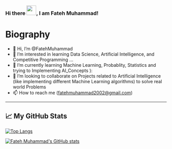 ### Hi there <img src="https://raw.githubusercontent.com/MartinHeinz/MartinHeinz/master/wave.gif" width="30px">, I am Fateh Muhammad!

# Biography
- 👋 Hi, I’m @FatehMuhammad
- 👀 I’m interested in learning Data Science, Artificial Intelligence, and Competitive Programming ...
- 🌱 I’m currently learning Machine Learning, Probablity, Statistics and trying to Implementing AI_Concepts ):
- 💞️ I’m looking to collaborate on Projects related to Artificial Intelligence (like implementing different Machine Learning algorithms) to solve real world Problems
- 📫 How to reach me (fatehmuhammad2002@gmail.com)

<!---
FatehMuhammad/FatehMuhammad is a ✨ special ✨ repository because its `README.md` (this file) appears on your GitHub profile.
You can click the Preview link to take a look at your changes.
--->
 
---

## &#x1f4c8; My GitHub Stats

[![Top Langs](https://github-readme-stats.vercel.app/api/top-langs/?username=<FatehMuhammad>&hide=java,html,css&theme=radical)](https://github.com/anuraghazra/github-readme-stats)

[![Fateh Muhammad's GitHub stats](https://github-readme-stats.vercel.app/api?username=<FatehMuhammad>&theme=radical)](https://github.com/anuraghazra/github-readme-stats)
